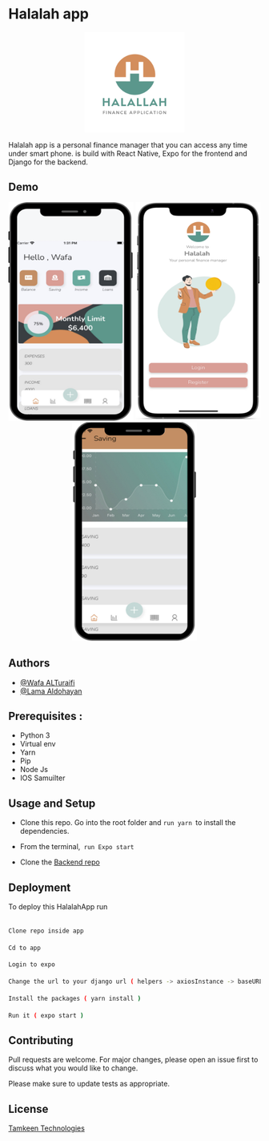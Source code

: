 
# Halalah app  
<p align="center">
<img src='assets/images/logo.png' hight="200" width="200"/>
</p>


Halalah app is a personal finance manager that you can access any time under smart phone. is build with React Native, Expo for the frontend and Django for the backend.



## Demo
<p align="center">
<img src='assets/images/1.png' width="250" height="436px"/>
<img src='assets/images/2.png' width="250" height="436px"/>
<img src='assets/images/3.png' width="250" height="436px"/>
</p>





## Authors

- [@Wafa ALTuraifi](https://code.tamkeen.cloud/plugins/servlet/user-contributions/w.alturaifi?view=summary)
- [@Lama Aldohayan](https://code.tamkeen.cloud/plugins/servlet/user-contributions/l.aldohayan?view=summary)



## Prerequisites :
- Python 3
- Virtual env
- Yarn
- Pip
- Node Js
- IOS Samuilter

## Usage and Setup
 
- Clone this repo. Go into the root folder and ```run yarn ```to install the dependencies.

- From the terminal,``` run Expo start```

- Clone the  [Backend repo](https://code.tamkeen.cloud/projects/QT/repos/team1-backend/browse) 


## Deployment

To deploy this HalalahApp run

```bash

Clone repo inside app

Cd to app

Login to expo

Change the url to your django url ( helpers -> axiosInstance -> baseURL )

Install the packages ( yarn install )

Run it ( expo start )

```


## Contributing
Pull requests are welcome. For major changes, please open an issue first to discuss what you would like to change.

Please make sure to update tests as appropriate.

## License
[Tamkeen Technologies](https://tsp.tamkeentech.sa/)